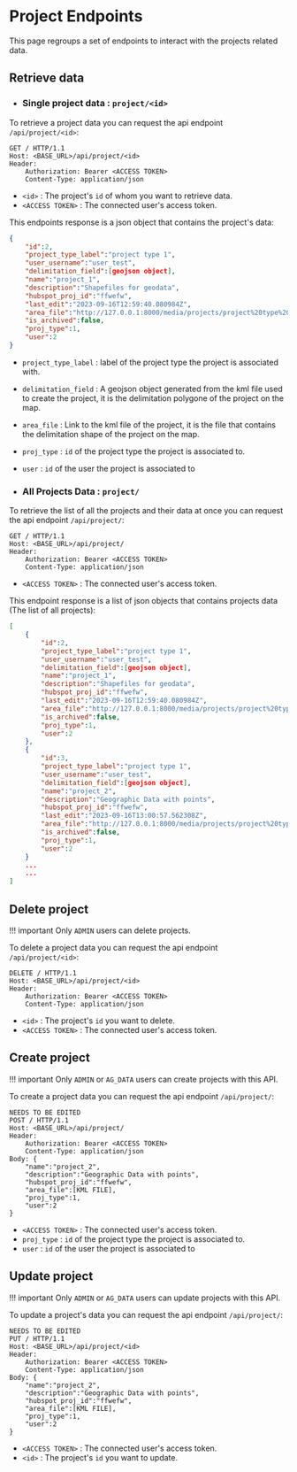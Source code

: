 #  Project Endpoints

This page regroups a set of endpoints to interact with the projects related data.

## Retrieve data
- ### Single project data : `project/<id>`
To retrieve a project data you can request the api endpoint `/api/project/<id>`:

```http
GET / HTTP/1.1
Host: <BASE_URL>/api/project/<id>
Header:
    Authorization: Bearer <ACCESS TOKEN>
    Content-Type: application/json
```
- `<id>` : The project's `id`  of whom you want to retrieve data.
- `<ACCESS TOKEN>` : The connected user's access token.


This endpoints response is a json object that contains the project's data:

```json
{
    "id":2,
    "project_type_label":"project type 1",
    "user_username":"user_test",
    "delimitation_field":[geojson object],
    "name":"project_1",
    "description":"Shapefiles for geodata",
    "hubspot_proj_id":"ffwefw",
    "last_edit":"2023-09-16T12:59:40.080984Z",
    "area_file":"http://127.0.0.1:8000/media/projects/project%20type%201/project_1/Arrete_ZICAD_01-2023_1.kml",
    "is_archived":false,
    "proj_type":1,
    "user":2
}
```
- `project_type_label` : label of the project type the project is associated with.
- `delimitation_field` : A geojson object generated from the kml file used to create the project, it is the delimitation polygone of the project on the map.
- `area_file` : Link to the kml file of the project, it is the file that contains the delimitation shape of the project on the map.
- `proj_type` : `id` of the project type the project is associated to.
- `user` : `id` of the user the project is associated to

- ### All Projects Data : `project/`

To retrieve the list of all the projects and their data at once you can request the api endpoint `/api/project/`:

```http
GET / HTTP/1.1
Host: <BASE_URL>/api/project/
Header:
    Authorization: Bearer <ACCESS TOKEN>
    Content-Type: application/json
```
- `<ACCESS TOKEN>` : The connected user's access token.

This endpoint response is a list of json objects that contains projects data (The list of all projects):

```json
[
    {
        "id":2,
        "project_type_label":"project type 1",
        "user_username":"user_test",
        "delimitation_field":[geojson object],
        "name":"project_1",
        "description":"Shapefiles for geodata",
        "hubspot_proj_id":"ffwefw",
        "last_edit":"2023-09-16T12:59:40.080984Z",
        "area_file":"http://127.0.0.1:8000/media/projects/project%20type%201/project_1/Arrete_ZICAD_01-2023_1.kml",
        "is_archived":false,
        "proj_type":1,
        "user":2
    },
    {
        "id":3,
        "project_type_label":"project type 1",
        "user_username":"user_test",
        "delimitation_field":[geojson object],
        "name":"project_2",
        "description":"Geographic Data with points",
        "hubspot_proj_id":"ffwefw",
        "last_edit":"2023-09-16T13:00:57.562308Z",
        "area_file":"http://127.0.0.1:8000/media/projects/project%20type%201/project_2/Arrete_ZICAD_01-2023_1.kml",
        "is_archived":false,
        "proj_type":1,
        "user":2
    }
    ...
    ...
]
```


## Delete project

!!! important
    Only `ADMIN` users can delete projects.

To delete a project data you can request the api endpoint `/api/project/<id>`:

```http
DELETE / HTTP/1.1
Host: <BASE_URL>/api/project/<id>
Header:
    Authorization: Bearer <ACCESS TOKEN>
    Content-Type: application/json
```
- `<id>` : The project's `id`  you want to delete.
- `<ACCESS TOKEN>` : The connected user's access token.

## Create project

!!! important
    Only `ADMIN` or `AG_DATA` users can create projects with this API.

To create a project data you can request the api endpoint `/api/project/`:

```http
NEEDS TO BE EDITED
POST / HTTP/1.1
Host: <BASE_URL>/api/project/
Header:
    Authorization: Bearer <ACCESS TOKEN>
    Content-Type: application/json
Body: {
    "name":"project_2",
    "description":"Geographic Data with points",
    "hubspot_proj_id":"ffwefw",
    "area_file":[KML FILE],
    "proj_type":1,
    "user":2
}
```
- `<ACCESS TOKEN>` : The connected user's access token.
- `proj_type` : `id` of the project type the project is associated to.
- `user` : `id` of the user the project is associated to


## Update project

!!! important
    Only `ADMIN` or `AG_DATA` users can update projects with this API.

To update a project's data you can request the api endpoint `/api/project/`:

```http
NEEDS TO BE EDITED
PUT / HTTP/1.1
Host: <BASE_URL>/api/project/<id>
Header:
    Authorization: Bearer <ACCESS TOKEN>
    Content-Type: application/json
Body: {
    "name":"project_2",
    "description":"Geographic Data with points",
    "hubspot_proj_id":"ffwefw",
    "area_file":[KML FILE],
    "proj_type":1,
    "user":2
}
```
- `<ACCESS TOKEN>` : The connected user's access token.
- `<id>` : The project's `id`  you want to update.


